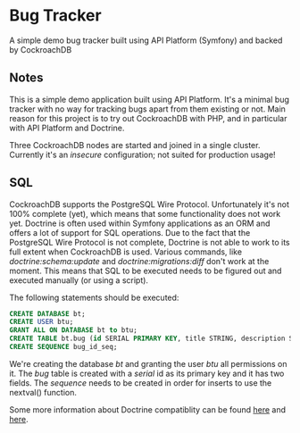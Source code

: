# Bug Tracker 

A simple demo bug tracker built using API Platform (Symfony) and backed by CockroachDB

## Notes

This is a simple demo application built using API Platform.
It's a minimal bug tracker with no way for tracking bugs apart from them existing or not.
Main reason for this project is to try out CockroachDB with PHP, and in particular with API Platform and Doctrine.

Three CockroachDB nodes are started and joined in a single cluster.
Currently it's an _insecure_ configuration; not suited for production usage!

## SQL

CockroachDB supports the PostgreSQL Wire Protocol.
Unfortunately it's not 100% complete (yet), which means that some functionality does not work yet.
Doctrine is often used within Symfony applications as an ORM and offers a lot of support for SQL operations.
Due to the fact that the PostgreSQL Wire Protocol is not complete, Doctrine is not able to work to its full extent when CockroachDB is used.
Various commands, like _doctrine:schema:update_ and _doctrine:migrations:diff_ don't work at the moment.
This means that SQL to be executed needs to be figured out and executed manually (or using a script). 

The following statements should be executed:

```sql
CREATE DATABASE bt;
CREATE USER btu;
GRANT ALL ON DATABASE bt to btu;
CREATE TABLE bt.bug (id SERIAL PRIMARY KEY, title STRING, description STRING);
CREATE SEQUENCE bug_id_seq;
```

We're creating the database _bt_ and granting the user _btu_ all permissions on it.
The _bug_ table is created with a _serial_ id as its primary key and it has two fields.
The _sequence_ needs to be created in order for inserts to use the nextval() function.

Some more information about Doctrine compatiblity can be found [here](https://github.com/cockroachdb/cockroach/issues/19337) and [here](https://github.com/cockroachdb/cockroach/issues/25468).